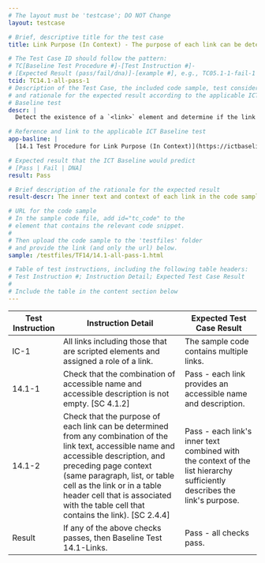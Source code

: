 ```yaml
---
# The layout must be 'testcase'; DO NOT Change
layout: testcase

# Brief, descriptive title for the test case
title: Link Purpose (In Context) - The purpose of each link can be determined from the link text

# The Test Case ID should follow the pattern: 
# TC[Baseline Test Procedure #]-[Test Instruction #]-
# [Expected Result (pass/fail/dna)]-[example #], e.g., TC05.1-1-fail-1
tcid: TC14.1-all-pass-1
# Description of the Test Case, the included code sample, test considerations,
# and rationale for the expected result according to the applicable ICT
# Baseline test
descr: |
  Detect the existence of a `<link>` element and determine if the link's text and context sufficiently describes its purpose. The code sample provides links that describes the intent of each link when combined with context from each link's list hierarchy. A successful test should identify a **PASS** for Baseline 14.1-LinkPurpose.

# Reference and link to the applicable ICT Baseline test
app-basline: |
  [14.1 Test Procedure for Link Purpose (In Context)](https://ictbaseline.access-board.gov/14Links/#141-test-procedure-for-link-purpose-in-context)

# Expected result that the ICT Baseline would predict
# [Pass | Fail | DNA]
result: Pass

# Brief description of the rationale for the expected result
result-descr: The inner text and context of each link in the code sample sufficiently describes the purpose of the link.

# URL for the code sample
# In the sample code file, add id="tc_code" to the 
# element that contains the relevant code snippet.
#
# Then upload the code sample to the 'testfiles' folder 
# and provide the link (and only the url) below.
sample: /testfiles/TF14/14.1-all-pass-1.html

# Table of test instructions, including the following table headers: 
# Test Instruction #; Instruction Detail; Expected Test Case Result
#
# Include the table in the content section below
---
```

| Test Instruction | Instruction Detail | Expected Test Case Result |
|------------------|--------------------|---------------------------|
| IC-1 | All links including those that are scripted elements and assigned a role of a link.| The sample code contains multiple links. |
| 14.1-1 | Check that the combination of accessible name and accessible description is not empty. [SC 4.1.2] | Pass - each link provides an accessible name and description. |
| 14.1-2 | Check that the purpose of each link can be determined from any combination of the link text, accessible name and accessible description, and preceding page context (same paragraph, list, or table cell as the link or in a table header cell that is associated with the table cell that contains the link). [SC 2.4.4] | Pass - each link's inner text combined with the context of the list hierarchy sufficiently describes the link's purpose. |
| Result | If any of the above checks passes, then Baseline Test 14.1-Links. | Pass - all checks pass. | 
